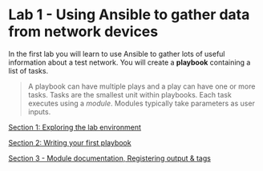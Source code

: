 # Lab 1 - Using Ansible to gather data from network devices

In the first lab you will learn to use Ansible to gather lots of
useful information about a test network. You will create a
**playbook** containing a list of tasks.

> A playbook can have multiple plays and a play can have one or more tasks. Tasks are the smallest unit within playbooks. Each task executes using a _module_. Modules typically take parameters as user inputs.


[Section 1: Exploring the lab environment](./exercise01-explore)

[Section 2: Writing your first playbook](./exercise03-playbook-basics)

[Section 3 - Module documentation, Registering output & tags](./exercise03-playbook-basics)
